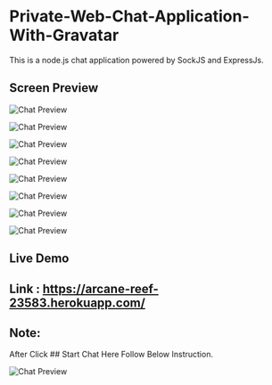 # Private-Web-Chat-Application-With-Gravatar
This is a node.js chat application powered by SockJS and ExpressJs.

## Screen Preview
![Chat Preview](https://www.dl.dropboxusercontent.com/s/my0kb0xy63xakoe/chat-1.png?dl=0)

![Chat Preview](https://www.dl.dropboxusercontent.com/s/w0m7mtzvp66xlgl/chat-2.png?dl=0)

![Chat Preview](https://www.dl.dropboxusercontent.com/s/pglxsc1copx20aw/chat-3.png?dl=0)

![Chat Preview](https://www.dl.dropboxusercontent.com/s/tjnr2pojyo8wo2r/chat-4.png?dl=0)

![Chat Preview](https://www.dl.dropboxusercontent.com/s/2xnkxvr51arjqar/chat-5.png?dl=0)

![Chat Preview](https://www.dl.dropboxusercontent.com/s/65vtivjh0myju70/chat-6.png?dl=0)

![Chat Preview](https://www.dl.dropboxusercontent.com/s/9gnask8wt2kp3gf/chat-7.png?dl=0)

![Chat Preview](https://www.dl.dropboxusercontent.com/s/kzss34vjux3nsk0/chat-8.png?dl=0)

## Live Demo
## Link : https://arcane-reef-23583.herokuapp.com/
## Note:
After Click ## Start Chat Here  Follow Below Instruction.

![Chat Preview](https://www.dl.dropboxusercontent.com/s/83xu6tfds86vljd/unsafe%20script.png?dl=0)
